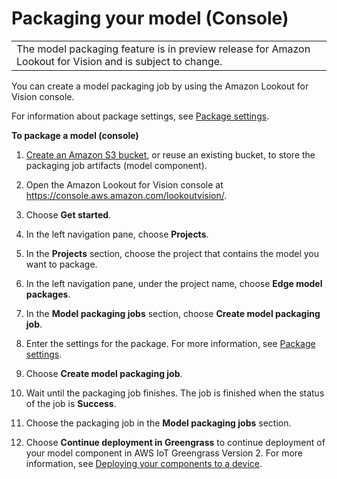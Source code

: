 # Packaging your model \(Console\)<a name="package-job-console"></a>


|  | 
| --- |
| The model packaging feature is in preview release for Amazon Lookout for Vision and is subject to change\. | 

You can create a model packaging job by using the Amazon Lookout for Vision console\.

For information about package settings, see [Package settings](package-settings.md)\.

**To package a model \(console\)**

1. [Create an Amazon S3 bucket](https://docs.aws.amazon.com/AmazonS3/latest/userguide/create-bucket-overview.html), or reuse an existing bucket, to store the packaging job artifacts \(model component\)\. 

1. Open the Amazon Lookout for Vision console at [ https://console\.aws\.amazon\.com/lookoutvision/]( https://console.aws.amazon.com/lookoutvision/)\.

1. Choose **Get started**\. 

1. In the left navigation pane, choose **Projects**\.

1. In the **Projects** section, choose the project that contains the model you want to package\.

1. In the left navigation pane, under the project name, choose **Edge model packages**\.

1. In the **Model packaging jobs** section, choose **Create model packaging job**\.

1. Enter the settings for the package\. For more information, see [Package settings](package-settings.md)\.

1. Choose **Create model packaging job**\.

1. Wait until the packaging job finishes\. The job is finished when the status of the job is **Success**\.

1. Choose the packaging job in the **Model packaging jobs** section\.

1. Choose **Continue deployment in Greengrass** to continue deployment of your model component in AWS IoT Greengrass Version 2\. For more information, see [Deploying your components to a device](device-deploy-components.md)\.